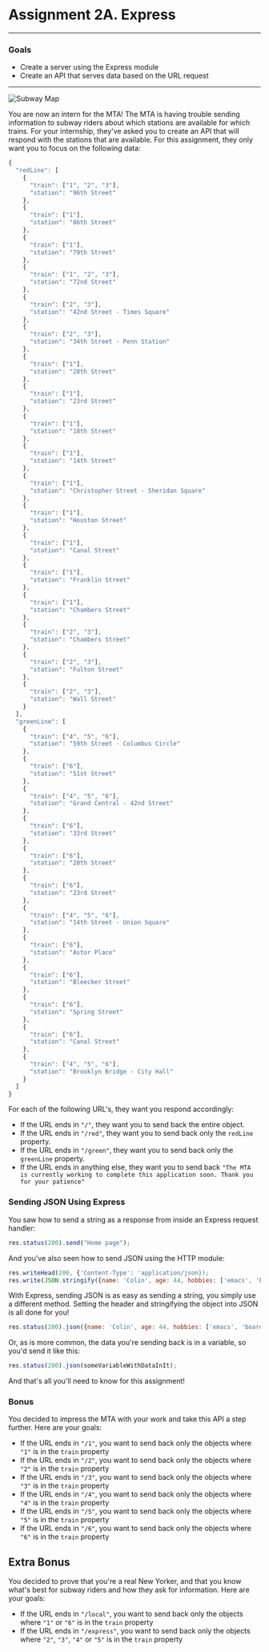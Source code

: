 # Assignment 2A. Express

---

### Goals

- Create a server using the Express module
- Create an API that serves data based on the URL request

---

![Subway Map](https://i.imgur.com/z0fkkyE.jpg)

You are now an intern for the MTA! The MTA is having trouble sending information to subway riders about which stations are available for which trains. For your internship, they've asked you to create an API that will respond with the stations that are available. For this assignment, they only want you to focus on the following data:

```js
{
  "redLine": [
    {
      "train": ["1", "2", "3"],
      "station": "96th Street"
    },
    {
      "train": ["1"],
      "station": "86th Street"
    },
    {
      "train": ["1"],
      "station": "79th Street"
    },
    {
      "train": ["1", "2", "3"],
      "station": "72nd Street"
    },
    {
      "train": ["2", "3"],
      "station": "42nd Street - Times Square"
    },
    {
      "train": ["2", "3"],
      "station": "34th Street - Penn Station"
    },
    {
      "train": ["1"],
      "station": "28th Street"
    },
    {
      "train": ["1"],
      "station": "23rd Street"
    },
    {
      "train": ["1"],
      "station": "18th Street"
    },
    {
      "train": ["1"],
      "station": "14th Street"
    },
    {
      "train": ["1"],
      "station": "Christopher Street - Sheridan Square"
    },
    {
      "train": ["1"],
      "station": "Houston Street"
    },
    {
      "train": ["1"],
      "station": "Canal Street"
    },
    {
      "train": ["1"],
      "station": "Franklin Street"
    },
    {
      "train": ["1"],
      "station": "Chambers Street"
    },
    {
      "train": ["2", "3"],
      "station": "Chambers Street"
    },
    {
      "train": ["2", "3"],
      "station": "Fulton Street"
    },
    {
      "train": ["2", "3"],
      "station": "Wall Street"
    }
  ],
  "greenLine": [
    {
      "train": ["4", "5", "6"],
      "station": "59th Street - Columbus Circle"
    },
    {
      "train": ["6"],
      "station": "51st Street"
    },
    {
      "train": ["4", "5", "6"],
      "station": "Grand Central - 42nd Street"
    },
    {
      "train": ["6"],
      "station": "33rd Street"
    },
    {
      "train": ["6"],
      "station": "28th Street"
    },
    {
      "train": ["6"],
      "station": "23rd Street"
    },
    {
      "train": ["4", "5", "6"],
      "station": "14th Street - Union Square"
    },
    {
      "train": ["6"],
      "station": "Astor Place"
    },
    {
      "train": ["6"],
      "station": "Bleecker Street"
    },
    {
      "train": ["6"],
      "station": "Spring Street"
    },
    {
      "train": ["6"],
      "station": "Canal Street"
    },
    {
      "train": ["4", "5", "6"],
      "station": "Brooklyn Bridge - City Hall"
    }
  ]
}
```

For each of the following URL's, they want you respond accordingly:

- If the URL ends in `"/"`, they want you to send back the entire object.
- If the URL ends in `"/red"`, they want you to send back only the `redLine` property.
- If the URL ends in `"/green"`, they want you to send back only the `greenLine` property.
- If the URL ends in anything else, they want you to send back `"The MTA is currently working to complete this application soon. Thank you for your patience"`

### Sending JSON Using Express

You saw how to send a string as a response from inside an Express request handler:

``` js
res.status(200).send("Home page");
```

And you've also seen how to send JSON using the HTTP module:

``` js
res.writeHead(200, {'Content-Type': 'application/json});
res.write(JSON.stringify({name: 'Colin', age: 44, hobbies: ['emacs', 'board games']}));
```

With Express, sending JSON is as easy as sending a string, you simply use a different method. Setting the header and stringifying the object into JSON is all done for you!

``` js
res.status(200).json({name: 'Colin', age: 44, hobbies: ['emacs', 'board games']});
```

Or, as is more common, the data you're sending back is in a variable, so you'd send it like this:

``` js
res.status(200).json(someVariableWithDataInIt);
```

And that's all you'll need to know for this assignment!

### Bonus

You decided to impress the MTA with your work and take this API a step further. Here are your goals:

- If the URL ends in `"/1"`, you want to send back only the objects where `"1"` is in the `train` property
- If the URL ends in `"/2"`, you want to send back only the objects where `"2"` is in the `train` property
- If the URL ends in `"/3"`, you want to send back only the objects where `"3"` is in the `train` property
- If the URL ends in `"/4"`, you want to send back only the objects where `"4"` is in the `train` property
- If the URL ends in `"/5"`, you want to send back only the objects where `"5"` is in the `train` property
- If the URL ends in `"/6"`, you want to send back only the objects where `"6"` is in the `train` property

## Extra Bonus

You decided to prove that you're a real New Yorker, and that you know what's best for subway riders and how they ask for information. Here are your goals:

- If the URL ends in `"/local"`, you want to send back only the objects where `"1"` or `"6"` is in the `train` property
- If the URL ends in `"/express"`, you want to send back only the objects where `"2"`, `"3"`, `"4"` or `"5"` is in the `train` property
